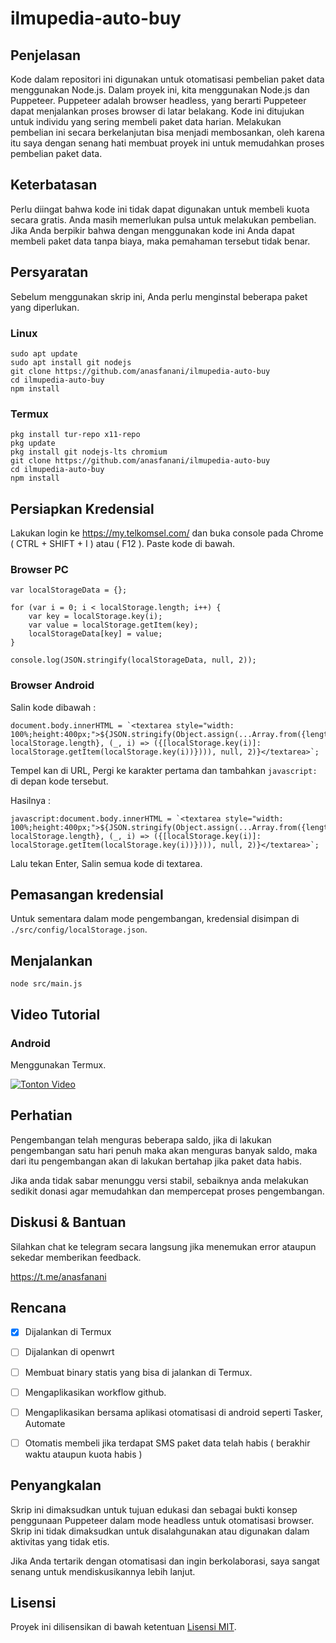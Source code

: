 # ilmupedia-auto-buy

## Penjelasan 

Kode dalam repositori ini digunakan untuk otomatisasi pembelian paket data menggunakan Node.js. Dalam proyek ini, kita menggunakan Node.js dan Puppeteer. Puppeteer adalah browser headless, yang berarti Puppeteer dapat menjalankan proses browser di latar belakang. Kode ini ditujukan untuk individu yang sering membeli paket data harian. Melakukan pembelian ini secara berkelanjutan bisa menjadi membosankan, oleh karena itu saya dengan senang hati membuat proyek ini untuk memudahkan proses pembelian paket data.

## Keterbatasan

Perlu diingat bahwa kode ini tidak dapat digunakan untuk membeli kuota secara gratis. Anda masih memerlukan pulsa untuk melakukan pembelian. Jika Anda berpikir bahwa dengan menggunakan kode ini Anda dapat membeli paket data tanpa biaya, maka pemahaman tersebut tidak benar.

## Persyaratan

Sebelum menggunakan skrip ini, Anda perlu menginstal beberapa paket yang diperlukan.

### Linux 
```
sudo apt update
sudo apt install git nodejs
git clone https://github.com/anasfanani/ilmupedia-auto-buy
cd ilmupedia-auto-buy
npm install
```

### Termux
```
pkg install tur-repo x11-repo
pkg update
pkg install git nodejs-lts chromium
git clone https://github.com/anasfanani/ilmupedia-auto-buy
cd ilmupedia-auto-buy
npm install
```

## Persiapkan Kredensial

Lakukan login ke https://my.telkomsel.com/ dan buka console pada Chrome ( CTRL + SHIFT + I ) atau ( F12 ).
Paste kode di bawah.

### Browser PC 

```
var localStorageData = {};

for (var i = 0; i < localStorage.length; i++) {
    var key = localStorage.key(i);
    var value = localStorage.getItem(key);
    localStorageData[key] = value;
}

console.log(JSON.stringify(localStorageData, null, 2));
```

### Browser Android 

Salin kode dibawah :
```
document.body.innerHTML = `<textarea style="width: 100%;height:400px;">${JSON.stringify(Object.assign(...Array.from({length: localStorage.length}, (_, i) => ({[localStorage.key(i)]: localStorage.getItem(localStorage.key(i))}))), null, 2)}</textarea>`;
```
Tempel kan di URL, Pergi ke karakter pertama dan tambahkan `javascript:` di depan kode tersebut.

Hasilnya :

```
javascript:document.body.innerHTML = `<textarea style="width: 100%;height:400px;">${JSON.stringify(Object.assign(...Array.from({length: localStorage.length}, (_, i) => ({[localStorage.key(i)]: localStorage.getItem(localStorage.key(i))}))), null, 2)}</textarea>`;
```

Lalu tekan Enter, Salin semua kode di textarea.


## Pemasangan kredensial 

Untuk sementara dalam mode pengembangan, kredensial disimpan di `./src/config/localStorage.json`.


## Menjalankan

```
node src/main.js
```

## Video Tutorial 

### Android
Menggunakan Termux.

[![Tonton Video](https://img.youtube.com/vi/tmbPHjlEz50/default.jpg)](https://youtu.be/tmbPHjlEz50)


## Perhatian

Pengembangan telah menguras beberapa saldo, jika di lakukan pengembangan satu hari penuh maka akan menguras banyak saldo, maka dari itu pengembangan akan di lakukan bertahap jika paket data habis.

Jika anda tidak sabar menunggu versi stabil, sebaiknya anda melakukan sedikit donasi agar memudahkan dan mempercepat proses pengembangan.

## Diskusi & Bantuan

Silahkan chat ke telegram secara langsung jika menemukan error ataupun sekedar memberikan feedback.

https://t.me/anasfanani


## Rencana

- [X] Dijalankan di Termux
- [ ] Dijalankan di openwrt
- [ ] Membuat binary statis yang bisa di jalankan di Termux.
- [ ] Mengaplikasikan workflow github.
- [ ] Mengaplikasikan bersama aplikasi otomatisasi di android seperti Tasker, Automate
- [ ] Otomatis membeli jika terdapat SMS paket data telah habis ( berakhir waktu ataupun kuota habis )


## Penyangkalan 

Skrip ini dimaksudkan untuk tujuan edukasi dan sebagai bukti konsep penggunaan Puppeteer dalam mode headless untuk otomatisasi browser. Skrip ini tidak dimaksudkan untuk disalahgunakan atau digunakan dalam aktivitas yang tidak etis.

Jika Anda tertarik dengan otomatisasi dan ingin berkolaborasi, saya sangat senang untuk mendiskusikannya lebih lanjut.

## Lisensi 

Proyek ini dilisensikan di bawah ketentuan [Lisensi MIT](LICENSE).
